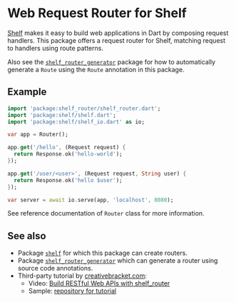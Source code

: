 # Web Request Router for Shelf

[Shelf][shelf] makes it easy to build web
applications in Dart by composing request handlers. This package offers a
request router for Shelf, matching request to handlers using route patterns.

Also see the [`shelf_router_generator`][shelf_router_generator] package
for how to automatically generate
a `Route` using the `Route` annotation in this package.

## Example

```dart
import 'package:shelf_router/shelf_router.dart';
import 'package:shelf/shelf.dart';
import 'package:shelf/shelf_io.dart' as io;

var app = Router();

app.get('/hello', (Request request) {
  return Response.ok('hello-world');
});

app.get('/user/<user>', (Request request, String user) {
  return Response.ok('hello $user');
});

var server = await io.serve(app, 'localhost', 8080);
```

See reference documentation of `Router` class for more information.

## See also
 * Package [`shelf`][shelf] for which this package can create routers.
 * Package [`shelf_router_generator`][shelf_router_generator] which can generate
   a router using source code annotations.
 * Third-party tutorial by [creativebracket.com]:
   * Video: [Build RESTful Web APIs with shelf_router][1]
   * Sample: [repository for tutorial][2]

[shelf]: https://pub.dev/packages/shelf
[shelf_router_generator]: https://pub.dev/packages/shelf_router_generator
[creativebracket.com]: https://creativebracket.com/
[1]: https://www.youtube.com/watch?v=v7FhaV9e3yY
[2]: https://github.com/graphicbeacon/shelf_router_api_tutorial
